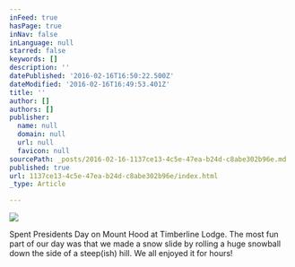 ```yaml
---
inFeed: true
hasPage: true
inNav: false
inLanguage: null
starred: false
keywords: []
description: ''
datePublished: '2016-02-16T16:50:22.500Z'
dateModified: '2016-02-16T16:49:53.401Z'
title: ''
author: []
authors: []
publisher:
  name: null
  domain: null
  url: null
  favicon: null
sourcePath: _posts/2016-02-16-1137ce13-4c5e-47ea-b24d-c8abe302b96e.md
published: true
url: 1137ce13-4c5e-47ea-b24d-c8abe302b96e/index.html
_type: Article

---
```

![](https://the-grid-user-content.s3-us-west-2.amazonaws.com/5b245290-aed4-43c8-947e-01aa81315998.jpg)

Spent Presidents Day on Mount Hood at Timberline Lodge. The most fun part of our day was that we made a snow slide by rolling a huge snowball down the side of a steep(ish) hill. We all enjoyed it for hours!